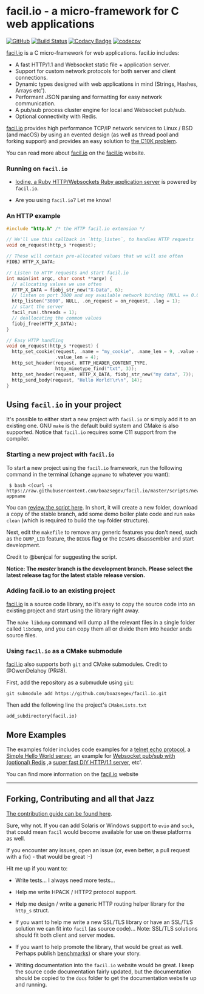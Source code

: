 # facil.io - a micro-framework for C web applications
[![GitHub](https://img.shields.io/badge/GitHub-Open%20Source-blue.svg)](https://github.com/boazsegev/facil.io)
[![Build Status](https://travis-ci.org/boazsegev/facil.io.svg?branch=reHTTP)](https://travis-ci.org/boazsegev/facil.io)
[![Codacy Badge](https://api.codacy.com/project/badge/Grade/2abeba588afb444ca6d92e68ccfbe36b)](https://www.codacy.com/app/boazsegev/facil.io?utm_source=github.com&amp;utm_medium=referral&amp;utm_content=boazsegev/facil.io&amp;utm_campaign=Badge_Grade)
[![codecov](https://codecov.io/gh/boazsegev/facil.io/branch/master/graph/badge.svg)](https://codecov.io/gh/boazsegev/facil.io)

[facil.io](http://facil.io) is a C micro-framework for web applications. facil.io includes:

* A fast HTTP/1.1 and Websocket static file + application server.
* Support for custom network protocols for both server and client connections.
* Dynamic types designed with web applications in mind (Strings, Hashes, Arrays etc').
* Performant JSON parsing and formatting for easy network communication.
* A pub/sub process cluster engine for local and Websocket pub/sub.
* Optional connectivity with Redis.

[facil.io](http://facil.io) provides high performance TCP/IP network services to Linux / BSD (and macOS) by using an evented design (as well as thread pool and forking support) and provides an easy solution to [the C10K problem](http://www.kegel.com/c10k.html).

You can read more about [facil.io](http://facil.io) on the [facil.io](http://facil.io) website.

### Running on `facil.io`

* [Iodine, a Ruby HTTP/Websockets Ruby application server](https://github.com/boazsegev/iodine) is powered by `facil.io`.

* Are you using `facil.io`? Let me know!

### An HTTP example

```c
#include "http.h" /* the HTTP facil.io extension */

// We'll use this callback in `http_listen`, to handles HTTP requests
void on_request(http_s *request);

// These will contain pre-allocated values that we will use often
FIOBJ HTTP_X_DATA;

// Listen to HTTP requests and start facil.io
int main(int argc, char const **argv) {
  // allocating values we use often
  HTTP_X_DATA = fiobj_str_new("X-Data", 6);
  // listen on port 3000 and any available network binding (NULL == 0.0.0.0)
  http_listen("3000", NULL, .on_request = on_request, .log = 1);
  // start the server
  facil_run(.threads = 1);
  // deallocating the common values
  fiobj_free(HTTP_X_DATA);
}

// Easy HTTP handling
void on_request(http_s *request) {
  http_set_cookie(request, .name = "my_cookie", .name_len = 9, .value = "data",
                  .value_len = 4);
  http_set_header(request, HTTP_HEADER_CONTENT_TYPE,
                  http_mimetype_find("txt", 3));
  http_set_header(request, HTTP_X_DATA, fiobj_str_new("my data", 7));
  http_send_body(request, "Hello World!\r\n", 14);
}
```

## Using `facil.io` in your project

It's possible to either start a new project with `facil.io` or simply add it to an existing one. GNU `make` is the default build system and CMake is also supported. Notice that `facil.io` requires some C11 support from the compiler.

### Starting a new project with `facil.io`

To start a new project using the `facil.io` framework, run the following command in the terminal (change `appname` to whatever you want):

     $ bash <(curl -s https://raw.githubusercontent.com/boazsegev/facil.io/master/scripts/new/app) appname

You can [review the script here](scripts/new/app). In short, it will create a new folder, download a copy of the stable branch, add some demo boiler plate code and run `make clean` (which is required to build the `tmp` folder structure).

Next, edit the `makefile` to remove any generic features you don't need, such as the `DUMP_LIB` feature, the `DEBUG` flag or the `DISAMS` disassembler and start development.

Credit to @benjcal for suggesting the script.

**Notice: The *master* branch is the development branch. Please select the latest release tag for the latest stable release version.**

### Adding facil.io to an existing project

[facil.io](http://facil.io) is a source code library, so it's easy to copy the source code into an existing project and start using the library right away.

The `make libdump` command will dump all the relevant files in a single folder called `libdump`, and you can copy them all or divide them into header ands source files.

### Using `facil.io` as a CMake submodule

[facil.io](http://facil.io) also supports both `git` and CMake submodules. Credit to @OwenDelahoy (PR#8).

First, add the repository as a submudule using `git`:

    git submodule add https://github.com/boazsegev/facil.io.git

Then add the following line the project's `CMakeLists.txt`

    add_subdirectory(facil.io)

## More Examples

The examples folder includes code examples for a [telnet echo protocol](examples/telnet-echo.c), a [Simple Hello World server](examples/hello-world.c), an example for [Websocket pub/sub with (optional) Redis](examples/pubsub-chat.c) ,a [super fast DIY HTTP/1.1 server](examples/fast-http.c), etc'.

You can find more information on the [facil.io](http://facil.io) website

---

## Forking, Contributing and all that Jazz

[The contribution guide can be found here](CONTRIBUTING).

Sure, why not. If you can add Solaris or Windows support to `evio` and `sock`, that could mean `facil` would become available for use on these platforms as well.

If you encounter any issues, open an issue (or, even better, a pull request with a fix) - that would be great :-)

Hit me up if you want to:

* Write tests... I always need more tests...

* Help me write HPACK / HTTP2 protocol support.

* Help me design / write a generic HTTP routing helper library for the `http_s` struct.

* If you want to help me write a new SSL/TLS library or have an SSL/TLS solution we can fit into `facil` (as source code)... Note: SSL/TLS solutions should fit both client and server modes.

* If you want to help promote the library, that would be great as well. Perhaps publish [benchmarks](https://github.com/TechEmpower/FrameworkBenchmarks)) or share your story.

* Writing documentation into the `facil.io` website would be great. I keep the source code documentation fairly updated, but the documentation should be copied to the `docs` folder to get the documentation website up and running.
